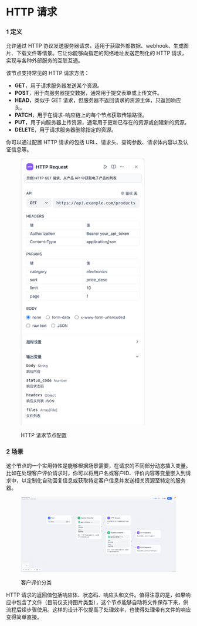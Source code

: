 # HTTP 请求

### 1 定义

允许通过 HTTP 协议发送服务器请求，适用于获取外部数据、webhook、生成图片、下载文件等情景。它让你能够向指定的网络地址发送定制化的 HTTP 请求，实现与各种外部服务的互联互通。

该节点支持常见的 HTTP 请求方法：

* **GET**，用于请求服务器发送某个资源。
* **POST**，用于向服务器提交数据，通常用于提交表单或上传文件。
* **HEAD**，类似于 GET 请求，但服务器不返回请求的资源主体，只返回响应头。
* **PATCH**，用于在请求-响应链上的每个节点获取传输路径。
* **PUT**，用于向服务器上传资源，通常用于更新已存在的资源或创建新的资源。
* **DELETE**，用于请求服务器删除指定的资源。

你可以通过配置 HTTP 请求的包括 URL、请求头、查询参数、请求体内容以及认证信息等。&#x20;

<figure><img src="../../../.gitbook/assets/image (229).png" alt="" width="338"><figcaption><p>HTTP 请求节点配置</p></figcaption></figure>

### 2 场景

这个节点的一个实用特性是能够根据场景需要，在请求的不同部分动态插入变量。比如在处理客户评价请求时，你可以将用户名或客户ID、评价内容等变量嵌入到请求中，以定制化自动回复信息或获取特定客户信息并发送相关资源至特定的服务器。

<figure><img src="../../../.gitbook/assets/image (228).png" alt=""><figcaption><p>客户评价分类</p></figcaption></figure>

HTTP 请求的返回值包括响应体、状态码、响应头和文件。值得注意的是，如果响应中包含了文件（目前仅支持图片类型），这个节点能够自动将文件保存下来，供流程后续步骤使用。这样的设计不仅提高了处理效率，也使得处理带有文件的响应变得简单直接。
